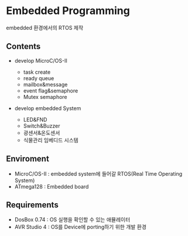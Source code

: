 # Embedded Programming
embedded 환경에서의 RTOS 제작

## Contents
  - develop MicroC/OS-II
    - task create
    - ready queue
    - mailbox&message
    - event flag&semaphore
    - Mutex semaphore
  
  - develop embedded System
    - LED&FND
    - Switch&Buzzer
    - 광센서&온도센서
    - 식물관리 임베디드 시스템


## Enviroment
- MicroC/OS-II : embedded system에 들어갈 RTOS(Real Time Operating System)
- ATmega128 : Embedded board 

## Requirements
- DosBox 0.74 : OS 실행을 확인할 수 있는 애뮬레이터
- AVR Studio 4 : OS를 Device에 porting하기 위한 개발 환경

